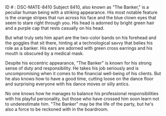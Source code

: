 ID # : DSC-MATE-8410
Subject 8410, also known as "The Banker," is a peculiar human being with a striking appearance. His most notable feature is the orange stripes that run across his face and the blue clown eyes that seem to stare right through you. His head is adorned by bright green hair and a purple cap that rests casually on his head. 

But what truly sets him apart are the two-color bands on his forehead and the goggles that sit there, hinting at a technological savvy that belies his role as a banker. His ears are adorned with green cross earrings and his mouth is obscured by a medical mask. 

Despite his eccentric appearance, "The Banker" is known for his strong sense of duty and responsibility. He takes his job seriously and is uncompromising when it comes to the financial well-being of his clients. But he also knows how to have a good time, cutting loose on the dance floor and surprising everyone with his dance moves or silly antics.

No one knows how he manages to balance his professional responsibilities with his playful personality, but those who have crossed him soon learn not to underestimate him. "The Banker" may be the life of the party, but he's also a force to be reckoned with in the boardroom.